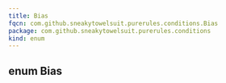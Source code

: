 ```yaml
---
title: Bias
fqcn: com.github.sneakytowelsuit.purerules.conditions.Bias
package: com.github.sneakytowelsuit.purerules.conditions
kind: enum
---
```


## enum Bias


